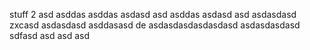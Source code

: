stuff
 2
asd
asddas
asddas
asdasd
asd
asddas
asdasd
asd
asdasdasd
zxcasd
asdasdasd
asddasasd
de
asdasdasdasdasdasd
asdasdasdasd
sdfasd
asd
asd
asd
